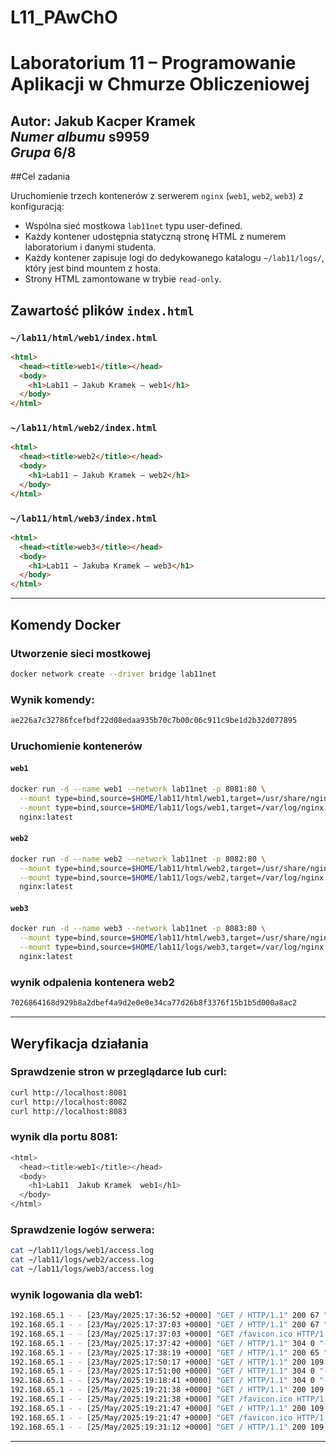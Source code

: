 # L11_PAwChO
# Laboratorium 11 – Programowanie Aplikacji w Chmurze Obliczeniowej


**Autor:** Jakub Kacper Kramek  
*Numer albumu* s9959  
*Grupa* 6/8
---

##Cel zadania

Uruchomienie trzech kontenerów z serwerem `nginx` (`web1`, `web2`, `web3`) z konfiguracją:
- Wspólna sieć mostkowa `lab11net` typu user-defined.
- Każdy kontener udostępnia statyczną stronę HTML z numerem laboratorium i danymi studenta.
- Każdy kontener zapisuje logi do dedykowanego katalogu `~/lab11/logs/`, który jest bind mountem z hosta.
- Strony HTML zamontowane w trybie `read-only`.

## Zawartość plików `index.html`

### `~/lab11/html/web1/index.html`
```html
<html>
  <head><title>web1</title></head>
  <body>
    <h1>Lab11 – Jakub Kramek – web1</h1>
  </body>
</html>
```

### `~/lab11/html/web2/index.html`
```html
<html>
  <head><title>web2</title></head>
  <body>
    <h1>Lab11 – Jakub Kramek – web2</h1>
  </body>
</html>
```

### `~/lab11/html/web3/index.html`
```html
<html>
  <head><title>web3</title></head>
  <body>
    <h1>Lab11 – Jakuba Kramek – web3</h1>
  </body>
</html>
```

---

## Komendy Docker

### Utworzenie sieci mostkowej
```bash
docker network create --driver bridge lab11net
```
### Wynik komendy:
```bash
ae226a7c32786fcefbdf22d08edaa935b70c7b00c06c911c9be1d2b32d077895
```

### Uruchomienie kontenerów

#### `web1`
```bash
docker run -d --name web1 --network lab11net -p 8081:80 \
  --mount type=bind,source=$HOME/lab11/html/web1,target=/usr/share/nginx/html,readonly \
  --mount type=bind,source=$HOME/lab11/logs/web1,target=/var/log/nginx \
  nginx:latest
```

#### `web2`
```bash
docker run -d --name web2 --network lab11net -p 8082:80 \
  --mount type=bind,source=$HOME/lab11/html/web2,target=/usr/share/nginx/html,readonly \
  --mount type=bind,source=$HOME/lab11/logs/web2,target=/var/log/nginx \
  nginx:latest
```

#### `web3`
```bash
docker run -d --name web3 --network lab11net -p 8083:80 \
  --mount type=bind,source=$HOME/lab11/html/web3,target=/usr/share/nginx/html,readonly \
  --mount type=bind,source=$HOME/lab11/logs/web3,target=/var/log/nginx \
  nginx:latest
```
### wynik odpalenia kontenera web2
```bash
7026864168d929b8a2dbef4a9d2e0e0e34ca77d26b8f3376f15b1b5d000a8ac2
```
---

## Weryfikacja działania

### Sprawdzenie stron w przeglądarce lub curl:
```bash
curl http://localhost:8081
curl http://localhost:8082
curl http://localhost:8083
```
### wynik dla portu 8081:
```bash
<html>
  <head><title>web1</title></head>
  <body>
    <h1>Lab11  Jakub Kramek  web1</h1>
  </body>
</html>
```


###  Sprawdzenie logów serwera:
```bash
cat ~/lab11/logs/web1/access.log
cat ~/lab11/logs/web2/access.log
cat ~/lab11/logs/web3/access.log
```
### wynik logowania dla web1:
```bash
192.168.65.1 - - [23/May/2025:17:36:52 +0000] "GET / HTTP/1.1" 200 67 "-" "curl/8.7.1" "-"
192.168.65.1 - - [23/May/2025:17:37:03 +0000] "GET / HTTP/1.1" 200 67 "-" "Mozilla/5.0 (Macintosh; Intel Mac OS X 10_15_7) AppleWebKit/605.1.15 (KHTML, like Gecko) Version/18.0.1 Safari/605.1.15" "-"
192.168.65.1 - - [23/May/2025:17:37:03 +0000] "GET /favicon.ico HTTP/1.1" 404 153 "http://localhost:8081/" "Mozilla/5.0 (Macintosh; Intel Mac OS X 10_15_7) AppleWebKit/605.1.15 (KHTML, like Gecko) Version/18.0.1 Safari/605.1.15" "-"
192.168.65.1 - - [23/May/2025:17:37:42 +0000] "GET / HTTP/1.1" 304 0 "-" "Mozilla/5.0 (Macintosh; Intel Mac OS X 10_15_7) AppleWebKit/605.1.15 (KHTML, like Gecko) Version/18.0.1 Safari/605.1.15" "-"
192.168.65.1 - - [23/May/2025:17:38:19 +0000] "GET / HTTP/1.1" 200 65 "-" "Mozilla/5.0 (Macintosh; Intel Mac OS X 10_15_7) AppleWebKit/605.1.15 (KHTML, like Gecko) Version/18.0.1 Safari/605.1.15" "-"
192.168.65.1 - - [23/May/2025:17:50:17 +0000] "GET / HTTP/1.1" 200 109 "-" "Mozilla/5.0 (Macintosh; Intel Mac OS X 10_15_7) AppleWebKit/605.1.15 (KHTML, like Gecko) Version/18.0.1 Safari/605.1.15" "-"
192.168.65.1 - - [23/May/2025:17:51:00 +0000] "GET / HTTP/1.1" 304 0 "-" "Mozilla/5.0 (Macintosh; Intel Mac OS X 10_15_7) AppleWebKit/605.1.15 (KHTML, like Gecko) Version/18.0.1 Safari/605.1.15" "-"
192.168.65.1 - - [25/May/2025:19:18:41 +0000] "GET / HTTP/1.1" 304 0 "-" "Mozilla/5.0 (Macintosh; Intel Mac OS X 10_15_7) AppleWebKit/605.1.15 (KHTML, like Gecko) Version/18.0.1 Safari/605.1.15" "-"
192.168.65.1 - - [25/May/2025:19:21:38 +0000] "GET / HTTP/1.1" 200 109 "-" "Mozilla/5.0 (Macintosh; Intel Mac OS X 10_15_7) AppleWebKit/605.1.15 (KHTML, like Gecko) Version/18.0.1 Safari/605.1.15" "-"
192.168.65.1 - - [25/May/2025:19:21:38 +0000] "GET /favicon.ico HTTP/1.1" 404 153 "http://192.168.0.230:8081/" "Mozilla/5.0 (Macintosh; Intel Mac OS X 10_15_7) AppleWebKit/605.1.15 (KHTML, like Gecko) Version/18.0.1 Safari/605.1.15" "-"
192.168.65.1 - - [25/May/2025:19:21:47 +0000] "GET / HTTP/1.1" 200 109 "-" "Mozilla/5.0 (iPhone; CPU iPhone OS 18_5 like Mac OS X) AppleWebKit/605.1.15 (KHTML, like Gecko) Version/18.5 Mobile/15E148 Safari/604.1" "-"
192.168.65.1 - - [25/May/2025:19:21:47 +0000] "GET /favicon.ico HTTP/1.1" 404 153 "http://192.168.0.230:8081/" "Mozilla/5.0 (iPhone; CPU iPhone OS 18_5 like Mac OS X) AppleWebKit/605.1.15 (KHTML, like Gecko) Version/18.5 Mobile/15E148 Safari/604.1" "-"
192.168.65.1 - - [25/May/2025:19:31:12 +0000] "GET / HTTP/1.1" 200 109 "-" "curl/8.7.1" "-"
```

---
